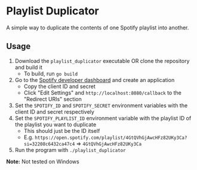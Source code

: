 # Playlist Duplicator

A simple way to duplicate the contents of one Spotify playlist into another.

## Usage

1. Download the `playlist_duplicator` executable OR clone the repository and build it
    - To build, run `go build`
2. Go to the [Spotify developer dashboard](https://developer.spotify.com/dashboard/applications) and create an application
    - Copy the client ID and secret
    - Click "Edit Settings" and `http://localhost:8080/callback` to the "Redirect URIs" section
3. Set the `SPOTIFY_ID` and `SPOTIFY_SECRET` environment variables with the client ID and secret respectively
4. Set the `SPOTIFY_PLAYLIST_ID` environment variable with the playlist ID of the playlist you want to duplicate
    - This should just be the ID itself
    - E.g. `https://open.spotify.com/playlist/4GtQVhGjAwcHFz82UKy3Ca?si=32208c6432ca47c4` ⇒ `4GtQVhGjAwcHFz82UKy3Ca`
5. Run the program with `./playlist_duplicator`

**Note:** Not tested on Windows
